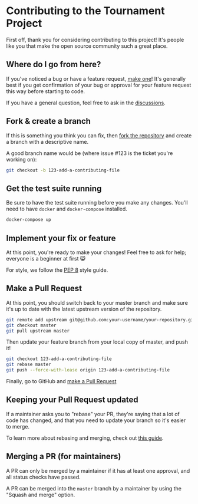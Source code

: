 # Contributing to the Tournament Project

First off, thank you for considering contributing to this project! It's people like you that make the open source community such a great place.

## Where do I go from here?

If you've noticed a bug or have a feature request, [make one](https://github.com/your-username/your-repository/issues/new)! It's generally best if you get confirmation of your bug or approval for your feature request this way before starting to code.

If you have a general question, feel free to ask in the [discussions](https://github.com/your-username/your-repository/discussions).

## Fork & create a branch

If this is something you think you can fix, then [fork the repository](https://github.com/your-username/your-repository/fork) and create a branch with a descriptive name.

A good branch name would be (where issue #123 is the ticket you're working on):

```sh
git checkout -b 123-add-a-contributing-file
```

## Get the test suite running

Be sure to have the test suite running before you make any changes. You'll need to have `docker` and `docker-compose` installed.

```sh
docker-compose up
```

## Implement your fix or feature

At this point, you're ready to make your changes! Feel free to ask for help; everyone is a beginner at first :smile_cat:

For style, we follow the [PEP 8](https://www.python.org/dev/peps/pep-0008/) style guide.

## Make a Pull Request

At this point, you should switch back to your master branch and make sure it's up to date with the latest upstream version of the repository.

```sh
git remote add upstream git@github.com:your-username/your-repository.git
git checkout master
git pull upstream master
```

Then update your feature branch from your local copy of master, and push it!

```sh
git checkout 123-add-a-contributing-file
git rebase master
git push --force-with-lease origin 123-add-a-contributing-file
```

Finally, go to GitHub and [make a Pull Request](https://github.com/your-username/your-repository/compare/master...123-add-a-contributing-file)

## Keeping your Pull Request updated

If a maintainer asks you to "rebase" your PR, they're saying that a lot of code has changed, and that you need to update your branch so it's easier to merge.

To learn more about rebasing and merging, check out [this guide](https://www.atlassian.com/git/tutorials/merging-vs-rebasing).

## Merging a PR (for maintainers)

A PR can only be merged by a maintainer if it has at least one approval, and all status checks have passed.

A PR can be merged into the `master` branch by a maintainer by using the "Squash and merge" option.
